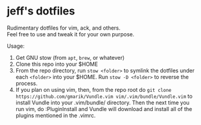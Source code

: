 # jeff's dotfiles
Rudimentary dotfiles for vim, ack, and others.  
Feel free to use and tweak it for your own purpose.  

Usage:  
1. Get GNU stow (from `apt`, `brew`, or whatever)  
2. Clone this repo into your $HOME  
3. From the repo directory, run `stow <folder>` to symlink the dotfiles under each `<folder>` into your $HOME. Run `stow -D <folder>` to reverse the process.  
4. If you plan on using vim, then, from the repo root do `git clone https://github.com/gmarik/Vundle.vim vim/.vim/bundle/Vundle.vim` to install Vundle into your .vim/bundle/ directory. Then the next time you run vim, do :PluginInstall and Vundle will download and install all of the plugins mentioned in the .vimrc.  
